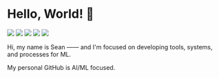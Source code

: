 # Hello, World! 👋
[![](https://img.shields.io/badge/Python-Code-informational?style=flat&logo=python&logoColor=white&color=2bbc8a)](#)
[![](https://img.shields.io/badge/PyTorch-Code-informational?style=flat&logo=PyTorch&logoColor=white&color=2bbc8a)](#)
[![](https://img.shields.io/badge/Lightning-Code-informational?style=flat&logo=pytorchlightning&logoColor=white&color=2bbc8a)](#)
[![](https://img.shields.io/badge/AWS-Compute-informational?style=flat&logo=AWS&logoColor=white&color=2bbc8a)](#)
[![](https://img.shields.io/badge/Ploty_Dash-Apps-informational?style=flat&logo=Plotly&logoColor=white&color=2bbc8a)](#)


Hi, my name is Sean —— and I'm focused on developing tools, systems, and processes for ML.

My personal GitHub is AI/ML focused.
